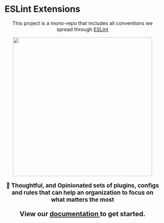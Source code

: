 # ESLint Extensions

<p align="center" style="font-size: 12pt;">
    This project is a mono-repo that includes all conventions we spread through
    <a href="https://eslint.org/">ESLint</a>
</p>

<p align="center">
    <img src="assets/eslint-logo.svg" width="450">
</p>
<p align="center" style="font-size: 14pt;">
    <b>🔎 Thoughtful, and Opinionated sets of plugins, configs and rules that can help an organization to focus on what matters the most</b>
</p>

<p align="center" style="font-size: 16pt;">
    <b>
    View our
    <a href="https://uniqorg.github.io/eslint-plugins/">
        documentation
    </a>
    to get started.
    </b>
</p>
